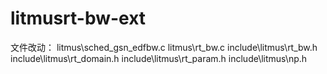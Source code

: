 # litmusrt-bw-ext


文件改动：
litmus\sched_gsn_edfbw.c
litmus\rt_bw.c
include\litmus\rt_bw.h
include\litmus\rt_domain.h
include\litmus\rt_param.h
include\litmus\np.h
